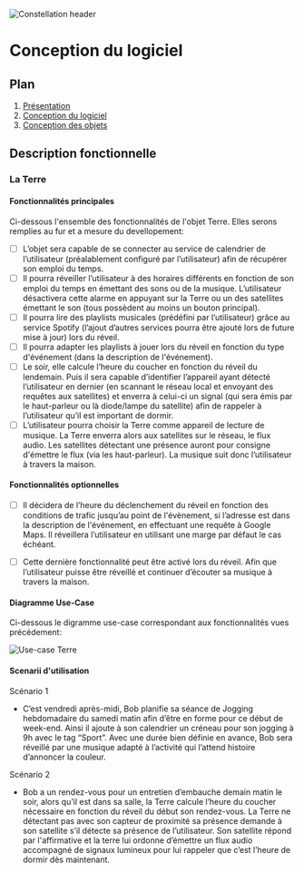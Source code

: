 ![Constellation header](https://github.com/Monierv/OCS/blob/master/Documentation/resources/img/constellation_header.jpg)
# Conception du logiciel
## Plan

1. [Présentation](https://github.com/Monierv/OCS/blob/master/README.md)
2. [Conception du logiciel](https://github.com/Monierv/OCS/blob/master/Documentation/SOFTWARE.md)
3. [Conception des objets](https://github.com/Monierv/OCS/blob/master/Documentation/MATERIAL.md)

## Description fonctionnelle
### La Terre
#### Fonctionnalités principales

Ci-dessous l'ensemble des fonctionnalités de l'objet Terre. Elles serons remplies au fur et a mesure du devellopement:
- [ ] L’objet sera capable de se connecter au service de calendrier de l’utilisateur
(préalablement configuré par l’utilisateur) afin de récupérer son emploi du temps.
- [ ] Il pourra réveiller l’utilisateur à des horaires différents en fonction de son emploi du
temps en émettant des sons ou de la musique. L’utilisateur désactivera cette alarme
en appuyant sur la Terre ou un des satellites émettant le son (tous possèdent au
moins un bouton principal).
- [ ] Il pourra lire des playlists musicales (prédéfini par l’utilisateur) grâce au service
Spotify (l’ajout d’autres services pourra être ajouté lors de future mise à jour) lors du
réveil.
- [ ] Il pourra adapter les playlists à jouer lors du réveil en fonction du type d'événement
(dans la description de l'événement).
- [ ] Le soir, elle calcule l’heure du coucher en fonction du réveil du lendemain. Puis il sera
capable d’identifier l’appareil ayant détecté l’utilisateur en dernier (en scannant le
réseau local et envoyant des requêtes aux satellites) et enverra à celui-ci un signal
(qui sera émis par le haut-parleur ou là diode/lampe du satellite) afin de rappeler à
l’utilisateur qu’il est important de dormir.
- [ ] L’utilisateur pourra choisir la Terre comme appareil de lecture de musique. La Terre
enverra alors aux satellites sur le réseau, le flux audio. Les satellites détectant une
présence auront pour consigne d'émettre le flux (via les haut-parleur). La musique
suit donc l’utilisateur à travers la maison.

#### Fonctionnalités optionnelles

- [ ] Il décidera de l’heure du déclenchement du réveil en fonction des conditions de trafic
jusqu’au point de l'évènement, si l’adresse est dans la description de l'événement, en
effectuant une requête à Google Maps. Il réveillera l’utilisateur en utilisant une marge
par défaut le cas échéant.

- [ ] Cette dernière fonctionnalité peut être activé lors du réveil. Afin que l’utilisateur
puisse être réveillé et continuer d’écouter sa musique à travers la maison.

#### Diagramme Use-Case
Ci-dessous le digramme use-case correspondant aux fonctionnalités vues précédement:    

![Use-case Terre](https://github.com/Monierv/OCS/blob/master/Documentation/resources/img/use_case_terre.jpg)

#### Scenarii d'utilisation

 Scénario 1 
- C’est vendredi après-midi, Bob planifie sa séance de Jogging hebdomadaire du samedi matin afin d’être en forme pour ce début de week-end.
Ainsi il ajoute à son calendrier un créneau pour son jogging à 9h avec le tag “Sport”.
Avec une durée bien définie en avance, Bob sera réveillé par une musique adapté à l’activité qui l’attend histoire d’annoncer la couleur.

Scénario 2

- Bob a un rendez-vous pour un entretien d’embauche demain matin le soir, alors qu’il est dans sa salle, la Terre  calcule l’heure du coucher nécessaire en fonction du réveil du début son rendez-vous. La Terre ne détectant pas avec son capteur de proximité sa présence demande à son satellite s’il détecte sa présence de l’utilisateur. Son satellite répond par l'affirmative et la terre lui ordonne d’émettre un flux audio accompagné de signaux lumineux pour lui rappeler que c’est l’heure de dormir dès maintenant.

